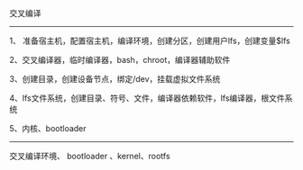 交叉编译

---

1、 准备宿主机，配置宿主机，编译环境，创建分区，创建用户lfs，创建变量$lfs

2、交叉编译器，临时编译器，bash，chroot，编译器辅助软件

3、创建目录，创建设备节点，绑定/dev，挂载虚拟文件系统

4、lfs文件系统，创建目录、符号、文件，编译器依赖软件，lfs编译器，根文件系统

5、内核、bootloader

---

交叉编译环境、 bootloader 、kernel、rootfs


